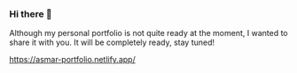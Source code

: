 ### Hi there 👋

Although my personal portfolio is not quite ready at the moment, 
I wanted to share it with you. It will be completely ready, stay tuned!

https://asmar-portfolio.netlify.app/
